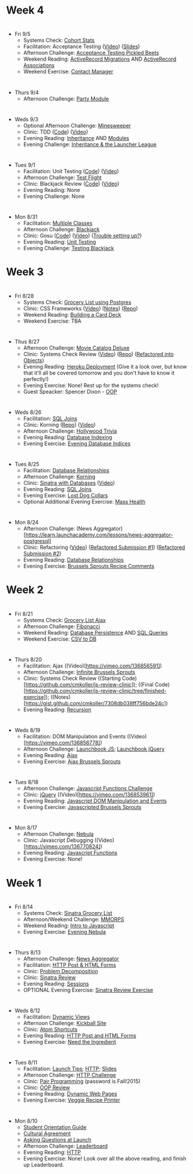 # Week 4

#
* Fri 9/5
  - Systems Check: [Cohort Stats](https://learn.launchacademy.com/lessons/cohort-stats)
  - Facilitation: Acceptance Testing ([Video](https://vimeo.com/138337561)) ([Slides](https://docs.google.com/presentation/d/1d0Jb7SxvUl1NdaUbDHo8gn2q3P5dPy1kDK2okAtH_Lg/edit?usp=sharing))
  - Afternoon Challenge: [Acceptance Testing Pickled Beets](https://learn.launchacademy.com/lessons/acceptance-testing-brussels-sprouts)
  - Weekend Reading: [ActiveRecord Migrations](https://learn.launchacademy.com/lessons/activerecord-migrations) AND [ActiveRecord Associations](https://learn.launchacademy.com/lessons/activerecord-associations)
  - Weekend Exercise: [Contact Manager](https://learn.launchacademy.com/lessons/contact-manager)

#
* Thurs 9/4
  - Afternoon Challenge: [Party Module](https://learn.launchacademy.com/lessons/party-module)

#
* Weds 9/3
  - Optional Afternoon Challenge: [Minesweeper](https://learn.launchacademy.com/lessons/minesweeper)
  - Clinic: TDD ([Code](https://github.com/EliseFitz15/tdd-pokemon-fall)) ([Video](https://vimeo.com/138140415))
  - Evening Reading: [Inheritance](https://learn.launchacademy.com/lessons/inheritance) AND [Modules](https://learn.launchacademy.com/lessons/modules)
  - Evening Challenge: [Inheritance & the Launcher League](https://learn.launchacademy.com/lessons/inheritance-launchers-league)

#
* Tues 9/1
  - Facilitation: Unit Testing ([Code](https://github.com/LaunchAcademy/bank)) ([Video](https://vimeo.com/137970873))
  - Afternoon Challenge: [Test Flight](https://learn.launchacademy.com/lessons/test-flight)
  - Clinic: Blackjack Review ([Code](https://github.com/davidrf/blackjack_clinic_fall_2015/blob/master/blackjack.rb)) ([Video]( https://vimeo.com/138021795))
  - Evening Reading: None
  - Evening Challenge: None

#
* Mon 8/31
  - Facilitation: [Multiple Classes](https://vimeo.com/137850300)
  - Afternoon Challenge: [Blackjack](https://learn.launchacademy.com/lessons/blackjack)
  - Clinic: Gosu ([Code](https://github.com/davidrf/gosu_fall_2015)) ([Video](https://vimeo.com/137885693)) ([Trouble setting up?](https://learn.launchacademy.com/questions/148))
  - Evening Reading: [Unit Testing](https://learn.launchacademy.com/lessons/tdd-unit-testing)
  - Evening Challenge: [Testing Blackjack](https://learn.launchacademy.com/lessons/evening-black-jack-challenge)

# Week 3

#
* Fri 8/28
  - Systems Check: [Grocery List using Postgres](https://learn.launchacademy.com/lessons/grocery-list-postgres)
  - Clinic: CSS Frameworks ([Video](https://vimeo.com/137644401)) ([Notes]( https://github.com/cmkoller/css_frameworks_example/blob/fall-2015/css_frameworks.md)) ([Repo](https://github.com/cmkoller/css_frameworks_example/tree/fall-2015))
  - Weekend Reading: [Building a Card Deck](https://learn.launchacademy.com/lessons/building-a-card-deck)
  - Weekend Exercise: TBA

#
* Thus 8/27
  - Afternoon Challenge: [Movie Catalog Deluxe](https://learn.launchacademy.com/lessons/movie-catalog-deluxe
)
  - Clinic: Systems Check Review ([Video](https://vimeo.com/137532521)) ([Repo](https://github.com/davidrf/beer_reviews_fall_2015)) ([Refactored into Objects](https://github.com/davidrf/beer_reviews_fall_2015/tree/refactored_branch))
  - Evening Reading: [Heroku Deployment](https://devcenter.heroku.com/articles/getting-started-with-ruby-o) (Give it a look over, but know that it'll all be covered tomorrow and you don't have to know it perfectly!)
  - Evening Exercise: None! Rest up for the systems check!
  - Guest Speacker: Spencer Dixon - [OOP](https://vimeo.com/137700463)

#
* Weds 8/26
  - Facilitation: [SQL Joins](https://vimeo.com/137388464)
  - Clinic: Korning ([Repo]( https://github.com/EliseFitz15/korning-fall)) ([Video](https://vimeo.com/137537551))
  - Afternoon Challenge: [Hollywood Trivia](https://learn.launchacademy.com/lessons/hollywood-trivia)
  - Evening Reading: [Database Indexing](https://learn.launchacademy.com/lessons/database-indexes)
  - Evening Exercise: [Evening Database Indices](https://learn.launchacademy.com/lessons/evening-database-indices)

#
* Tues 8/25
  - Facilitation: [Database Relationships](https://vimeo.com/137258944)
  - Afternoon Challenge: [Korning](https://learn.launchacademy.com/lessons/korning)
  - Clinic: [Sinatra with Databases](https://github.com/mlg-/url-shortener-machine) ([Video](https://vimeo.com/137312398))
  - Evening Reading: [SQL Joins](https://learn.launchacademy.com/lessons/sql-joins)
  - Evening Exercise: [Lost Dog Collars](https://learn.launchacademy.com/lessons/evening-lost-dog-collars)
  - Optional Additional Evening Exercise: [Mass Health](https://learn.launchacademy.com/lessons/mass-health)

#
* Mon 8/24
  - Afternoon Challenge: (News Aggregator)[https://learn.launchacademy.com/lessons/news-aggregator-postgresql]
  - Clinic: Refactoring ([Video](https://vimeo.com/137245734)) ([Refactored Submission #1](https://learn.launchacademy.com/submissions/8393)) ([Refactored Submission #2](https://learn.launchacademy.com/submissions/8407))
  - Evening Reading: [Database Relationships](https://learn.launchacademy.com/lessons/database-relationships)
  - Evening Exercise: [Brussels Sprouts Recipe Comments](https://learn.launchacademy.com/lessons/evening-brussels-sprouts-comments)

# Week 2

#
* Fri 8/21
  - Systems Check: [Grocery List Ajax](https://learn.launchacademy.com/lessons/grocery-list-ajax)
  - Afternoon Challenge: [Fibonacci](https://learn.launchacademy.com/lessons/fibonacci)
  - Weekend Reading: [Database Persistence](https://learn.launchacademy.com/lessons/database-persistence) AND [SQL Queries](https://learn.launchacademy.com/lessons/sql-queries)
  - Weekend Exercise: [CSV to DB](https://learn.launchacademy.com/lessons/evening-csv-to-db)

#
* Thurs 8/20
  - Facilitation: Ajax ((Video)[https://vimeo.com/136856591])
  - Afternoon Challenge: [Infinite Brussels Sprouts](https://learn.launchacademy.com/lessons/infinite-brussel-sprouts)
  - Clinic: Systems Check Review ((Starting Code)[https://github.com/cmkoller/js-review-clinic]); ((Final Code)[https://github.com/cmkoller/js-review-clinic/tree/finished-exercise]); ((Notes)[https://gist.github.com/cmkoller/7308db038ff756bde24c])
  - Evening Reading: [Recursion](https://learn.launchacademy.com/lessons/recursion)

#
* Weds 8/19
  - Facilitation: DOM Manipulation and Events ((Video)[https://vimeo.com/136856778])
  - Afternoon Challenge: [Launchbook JS](https://learn.launchacademy.com/lessons/launchbook-js); [Launchbook jQuery](https://learn.launchacademy.com/lessons/launchbook-jquery)
  - Evening Reading: [Ajax](https://learn.launchacademy.com/lessons/ajax)
  - Evening Exercise: [Ajax Brussels Sprouts]( https://learn.launchacademy.com/lessons/evening-ajax-brussels-sprouts)

#
* Tues 8/18
  - Afternoon Challenge: [Javascript Functions Challenge](https://learn.launchacademy.com/lessons/js-functions-challenge)
  - Clinic: [jQuery](https://github.com/mlg-/space-tacos) ((Video)[https://vimeo.com/136853961])
  - Evening Reading: [Javascript DOM Manipulation and Events](https://learn.launchacademy.com/lessons/javascript-dom-and-events)
  - Evening Exercise: [Javascripted Brussels Sprouts](https://learn.launchacademy.com/lessons/evening-javascripted-brussels-sprouts)

#
* Mon 8/17
  - Afternoon Challenge: [Nebula](https://learn.launchacademy.com/lessons/nebula)
  - Clinic: Javascript Debugging ((Video)[https://vimeo.com/136770824])
  - Evening Reading: [Javascript Functions](https://learn.launchacademy.com/lessons/javascript-functions-basics)
  - Evening Exercise: None!

# Week 1

#
* Fri 8/14
  - Systems Check: [Sinatra Grocery List](https://learn.launchacademy.com/lessons/grocery-list-sinatra)
  - Afternoon/Weekend Challenge: [MMORPS](https://learn.launchacademy.com/lessons/mmorps)
  - Weekend Reading: [Intro to Javascript](https://learn.launchacademy.com/lessons/intro-to-javascript)
  - Evening Exercise: [Evening Nebula](https://learn.launchacademy.com/lessons/evening-nebula)

#
* Thurs 8/13
  - Afternoon Challenge: [News Aggregator](https://learn.launchacademy.com/lessons/news-aggregator)
  - Facilitation: [HTTP Post & HTML Forms](https://vimeo.com/launchacademy/review/136216959/1e64c2d172)
  - Clinic: [Problem Decomposition](https://gist.github.com/alxjrvs/94920198aebb6f16f650#file-leaderboard-rb)
  - Clinic: [Sinatra Review](https://github.com/LaunchAcademy/url-shortener-sinatra)
  - Evening Reading: [Sessions](https://learn.launchacademy.com/lessons/sessions)
  - OPTIONAL Evening Exercise: [Sinatra Review Exercise](https://gist.github.com/davidrf/125aa2406c0bc3bc1149)

#
* Weds 8/12
  - Facilitation: [Dynamic Views](https://vimeo.com/136113671)
  - Afternoon Challenge: [Kickball Site](https://learn.launchacademy.com/lessons/kickball-site)
  - Clinic: [Atom Shortcuts](https://gist.github.com/cmkoller/23e9fc98484d12824736)
  - Evening Reading: [HTTP Post and HTML Forms](https://learn.launchacademy.com/lessons/http-post-and-html-forms)
  - Evening Exercise: [Need the Ingredient](https://learn.launchacademy.com/lessons/evening-need-the-ingredients)

#
* Tues 8/11
  - Facilitation: [Launch Tips](https://vimeo.com/135984101); [HTTP](https://vimeo.com/135984954); [Slides](https://github.com/radavis/slides)
  - Afternoon Challenge: [HTTP Challenge](https://learn.launchacademy.com/lessons/http-challenge)
  - Clinic: [Pair Programming](https://vimeo.com/136015628) (password is Fall!2015)
  - Clinic: [OOP Review](https://docs.google.com/presentation/d/1_UGEnn0rl7-supnApNLpTzcJtuRfxTPzJpFfikl0q2E/edit?usp=sharing)
  - Evening Reading: [Dynamic Web Pages](https://learn.launchacademy.com/lessons/dynamic-web-pages)
  - Evening Exercise: [Veggie Recipe Printer](https://learn.launchacademy.com/lessons/evening-veggie-recipe-printer)

#
* Mon 8/10
  - [Student Orientation Guide](https://learn.launchacademy.com/lessons/student-orientation-guide)
  - [Cultural Agreement](https://learn.launchacademy.com/lessons/cultural-agreement)
  - [Asking Questions at Launch](https://learn.launchacademy.com/lessons/asking-questions-at-launch)
  - Afternoon Challenge: [Leaderboard](https://learn.launchacademy.com/lessons/leaderboard)
  - Evening Reading: [HTTP](https://learn.launchacademy.com/lessons/http)
  - Evening Exercise: None! Look over all the above reading, and finish up Leaderboard.
